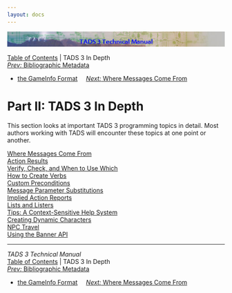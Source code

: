 ```yaml
---
layout: docs
---
```



<img src="topbar.jpg" data-border="0" />





<a href="toc.html" class="nav">Table of Contents</a> \| TADS 3 In Depth  
<span class="navnp"><a href="gameinfo.html" class="nav"><em>Prev:</em> Bibliographic Metadata
- the GameInfo Format</a>    
<a href="t3messages.html" class="nav"><em>Next:</em> Where Messages Come
From</a>     </span>





# Part II: TADS 3 In Depth

This section looks at important TADS 3 programming topics in detail.
Most authors working with TADS will encounter these topics at one point
or another.



[Where Messages Come From](t3messages.html)  
[Action Results](t3res.html)  
[Verify, Check, and When to Use Which](t3verchk.html)  
[How to Create Verbs](t3verb.html)  
[Custom Preconditions](t3precond.html)  
[Message Parameter Substitutions](t3msg.html)  
[Implied Action Reports](t3imp_action.html)  
[Lists and Listers](t3lister.html)  
[Tips: A Context-Sensitive Help System](t3tips.html)  
[Creating Dynamic Characters](t3actor.html)  
[NPC Travel](t3npcTravel.html)  
[Using the Banner API](t3banner.html)  





------------------------------------------------------------------------



*TADS 3 Technical Manual*  
<a href="toc.html" class="nav">Table of Contents</a> \| TADS 3 In Depth  
<span class="navnp"><a href="gameinfo.html" class="nav"><em>Prev:</em> Bibliographic Metadata
- the GameInfo Format</a>    
<a href="t3messages.html" class="nav"><em>Next:</em> Where Messages Come
From</a>     </span>


